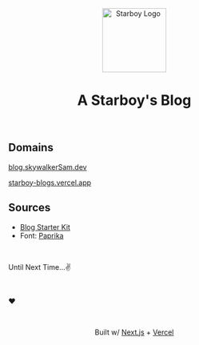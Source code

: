 <div align="center">
    <a href="https://skywalkerSam.dev">
        <img src="https://github.com/starboy-inc.png" alt="Starboy Logo" height=128>
    </a>
    <h1>A Starboy's Blog</h1>
</div>

&nbsp;

## Domains

[blog.skywalkerSam.dev](https://blog.skywalkersam.dev)

[starboy-blogs.vercel.app](https://starboy-blogs.vercel.app/)

## Sources

- [Blog Starter Kit](https://vercel.com/templates/next.js/blog-starter-kit)
- Font: [Paprika](https://github.com/etunni/paprika)

&nbsp;

Until Next Time...✌️

&nbsp;

❤️

&nbsp;

<div align="center">
<p>Built w/ <a href="https://nextjs.org">Next.js</a> + <a href="https://vercel.com">Vercel</a></p>
</div>
